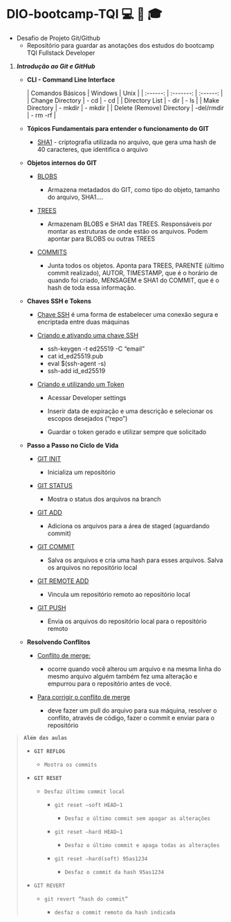 # DIO-bootcamp-TQI :computer: :open_book: :mortar_board:

- Desafio de Projeto Git/Github
  - Repositório para guardar as anotações dos estudos do bootcamp TQI Fullstack Developer



1. ***Introdução ao Git e GitHub***

   * **CLI - Command Line Interface**

     

     | Comandos Básicos          | Windows    | Unix     |
   | :------: | :-------: | :------: |
     | Change Directory          | - cd       | - cd     |
   | Directory List            | - dir      | - ls     |
     | Make Directory            | - mkdir    | - mkdir  |
   | Delete (Remove) Directory | -del/rmdir | - rm -rf |
   
   
   
   * **Tópicos Fundamentais para entender o funcionamento do GIT**
   
     * <u>SHA1</u> - criptografia utilizada no arquivo, que gera uma hash de 40 caracteres, que identifica o arquivo
   
       
   
   * **Objetos internos do GIT**
   
     * <u>BLOBS</u>
   
       - Armazena metadados do GIT, como tipo do objeto, tamanho do arquivo, SHA1....
   
     * <u>TREES</u>
   
       - Armazenam BLOBS e SHA1 das TREES. Responsáveis por montar as estruturas de onde estão os arquivos. Podem apontar para BLOBS ou outras TREES
   
     * <u>COMMITS</u>
   
       - Junta todos os objetos. Aponta para TREES, PARENTE (último commit realizado), AUTOR, TIMESTAMP, que é o horário de quando foi criado, MENSAGEM e SHA1 do COMMIT, que é o hash de toda essa informação.
   
         
   
   * **Chaves SSH e Tokens**
   
     * <u>Chave SSH</u> é uma forma de estabelecer uma conexão segura e encriptada entre duas máquinas
   
     * <u>Criando e ativando uma chave SSH</u>
   
       * ssh-keygen -t ed25519 -C “email”
       * cat id_ed25519.pub
       * eval $(ssh-agent -s)
       * ssh-add id_ed25519
   
     * <u>Criando e utilizando um Token</u>
   
       - Acessar Developer settings
   
       - Inserir data de expiração e uma descrição e selecionar os escopos desejados (“repo”)
   
       - Guardar o token gerado e utilizar sempre que solicitado
   
         
   
   * **Passo a Passo no Ciclo de Vida**
   
     * <u>GIT INIT</u>
   
       - Inicializa um repositório
     * <u>GIT STATUS</u>
   
       - Mostra o status dos arquivos na branch
     * <u>GIT ADD</u>
   
       - Adiciona os arquivos para a área de staged (aguardando commit)
     * <u>GIT COMMIT</u>
   
       - Salva os arquivos e cria uma hash para esses arquivos. Salva os arquivos no repositório local
     * <u>GIT REMOTE ADD</u>
   
       - Vincula um repositório remoto ao repositório local
     * <u>GIT PUSH</u>
   
       - Envia os arquivos do repositório local para o repositório remoto
   
   
   
   * **Resolvendo Conflitos**
   
     * <u>Conflito de merge:</u> 
       * ocorre quando você alterou um arquivo e na mesma linha do mesmo arquivo alguém também fez uma alteração e empurrou para o repositório antes de você.
   
     * <u>Para corrigir o conflito de merge</u>
       * deve fazer um pull do arquivo para sua máquina, resolver o conflito, através de código, fazer o commit e enviar para o repositório



> **`Além das aulas`**
>
> - **`GIT REFLOG`**
>
>   - `Mostra os commits`
>
> - **`GIT RESET`**
>
>   - ```
>     Desfaz último commit local
>     ```
>
>     - ```
>       git reset —soft HEAD~1
>       ```
>
>       - `Desfaz o último commit sem apagar as alterações`
>
>     - ```
>       git reset —hard HEAD~1
>       ```
>
>       - `Desfaz o último commit e apaga todas as alterações`
>
>     - ```
>       git reset —hard(soft) 95as1234
>       ```
>
>       - `Desfaz o commit da hash 95as1234`
>
> - `GIT REVERT`
>
>   - ```
>     git revert “hash do commit”
>     ```
>
>     - `desfaz o commit remoto da hash indicada`

